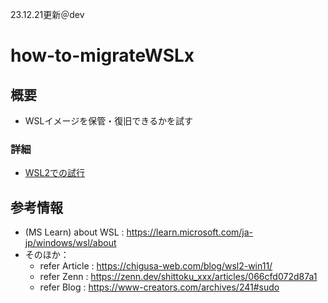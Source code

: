 23.12.21更新＠dev
# how-to-migrateWSLx

## 概要
- WSLイメージを保管・復旧できるかを試す

### 詳細
- [WSL2での試行](./20230609_migrate-wsl2.md)

## 参考情報
- (MS Learn) about WSL : https://learn.microsoft.com/ja-jp/windows/wsl/about
- そのほか：
  * refer Article : https://chigusa-web.com/blog/wsl2-win11/
  * refer Zenn : https://zenn.dev/shittoku_xxx/articles/066cfd072d87a1
  * refer Blog : https://www-creators.com/archives/241#sudo
